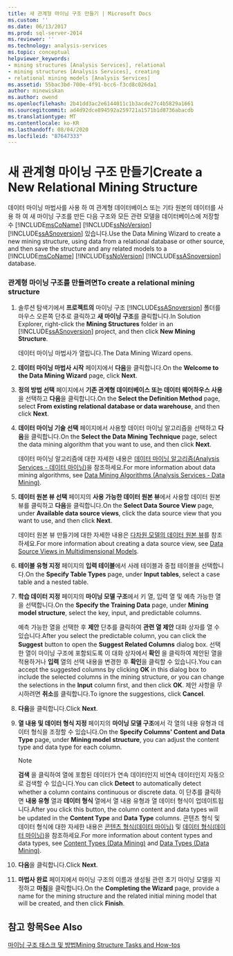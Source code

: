 ```yaml
---
title: 새 관계형 마이닝 구조 만들기 | Microsoft Docs
ms.custom: ''
ms.date: 06/13/2017
ms.prod: sql-server-2014
ms.reviewer: ''
ms.technology: analysis-services
ms.topic: conceptual
helpviewer_keywords:
- mining structures [Analysis Services], relational
- mining structures [Analysis Services], creating
- relational mining models [Analysis Services]
ms.assetid: 55bac3bd-700e-4f91-bcc6-f3cd8c026da1
author: minewiskan
ms.author: owend
ms.openlocfilehash: 2b41dd3ac2e6144011c1b3acde27c4b5829a1661
ms.sourcegitcommit: ad4d92dce894592a259721a1571b1d8736abacdb
ms.translationtype: MT
ms.contentlocale: ko-KR
ms.lasthandoff: 08/04/2020
ms.locfileid: "87647333"
---
```

# <a name="create-a-new-relational-mining-structure"></a><span data-ttu-id="689ab-102">새 관계형 마이닝 구조 만들기</span><span class="sxs-lookup"><span data-stu-id="689ab-102">Create a New Relational Mining Structure</span></span>
  <span data-ttu-id="689ab-103">데이터 마이닝 마법사를 사용 하 여 관계형 데이터베이스 또는 기타 원본의 데이터를 사용 하 여 새 마이닝 구조를 만든 다음 구조와 모든 관련 모델을 데이터베이스에 저장할 수 [!INCLUDE[msCoName](../../includes/msconame-md.md)] [!INCLUDE[ssNoVersion](../../includes/ssnoversion-md.md)] [!INCLUDE[ssASnoversion](../../includes/ssasnoversion-md.md)] 있습니다.</span><span class="sxs-lookup"><span data-stu-id="689ab-103">Use the Data Mining Wizard to create a new mining structure, using data from a relational database or other source, and then save the structure and any related models to a [!INCLUDE[msCoName](../../includes/msconame-md.md)] [!INCLUDE[ssNoVersion](../../includes/ssnoversion-md.md)] [!INCLUDE[ssASnoversion](../../includes/ssasnoversion-md.md)] database.</span></span>  
  
### <a name="to-create-a-relational-mining-structure"></a><span data-ttu-id="689ab-104">관계형 마이닝 구조를 만들려면</span><span class="sxs-lookup"><span data-stu-id="689ab-104">To create a relational mining structure</span></span>  
  
1.  <span data-ttu-id="689ab-105">솔루션 탐색기에서 **프로젝트의** 마이닝 구조 [!INCLUDE[ssASnoversion](../../includes/ssasnoversion-md.md)] 폴더를 마우스 오른쪽 단추로 클릭하고 **새 마이닝 구조**를 클릭합니다.</span><span class="sxs-lookup"><span data-stu-id="689ab-105">In Solution Explorer, right-click the **Mining Structures** folder in an [!INCLUDE[ssASnoversion](../../includes/ssasnoversion-md.md)] project, and then click **New Mining Structure**.</span></span>  
  
     <span data-ttu-id="689ab-106">데이터 마이닝 마법사가 열립니다.</span><span class="sxs-lookup"><span data-stu-id="689ab-106">The Data Mining Wizard opens.</span></span>  
  
2.  <span data-ttu-id="689ab-107">**데이터 마이닝 마법사 시작** 페이지에서 **다음**을 클릭합니다.</span><span class="sxs-lookup"><span data-stu-id="689ab-107">On the **Welcome to the Data Mining Wizard** page, click **Next**.</span></span>  
  
3.  <span data-ttu-id="689ab-108">**정의 방법 선택** 페이지에서 **기존 관계형 데이터베이스 또는 데이터 웨어하우스 사용**을 선택하고 **다음**을 클릭합니다.</span><span class="sxs-lookup"><span data-stu-id="689ab-108">On the **Select the Definition Method** page, select **From existing relational database or data warehouse**, and then click **Next**.</span></span>  
  
4.  <span data-ttu-id="689ab-109">**데이터 마이닝 기술 선택** 페이지에서 사용할 데이터 마이닝 알고리즘을 선택하고 **다음**을 클릭합니다.</span><span class="sxs-lookup"><span data-stu-id="689ab-109">On the **Select the Data Mining Technique** page, select the data mining algorithm that you want to use, and then click **Next**.</span></span>  
  
     <span data-ttu-id="689ab-110">데이터 마이닝 알고리즘에 대한 자세한 내용은 [데이터 마이닝 알고리즘&#40;Analysis Services - 데이터 마이닝&#41;](data-mining-algorithms-analysis-services-data-mining.md)을 참조하세요.</span><span class="sxs-lookup"><span data-stu-id="689ab-110">For more information about data mining algorithms, see [Data Mining Algorithms &#40;Analysis Services - Data Mining&#41;](data-mining-algorithms-analysis-services-data-mining.md).</span></span>  
  
5.  <span data-ttu-id="689ab-111">**데이터 원본 뷰 선택** 페이지의 **사용 가능한 데이터 원본 뷰**에서 사용할 데이터 원본 뷰를 클릭하고 **다음**을 클릭합니다.</span><span class="sxs-lookup"><span data-stu-id="689ab-111">On the **Select Data Source View** page, under **Available data source views**, click the data source view that you want to use, and then click **Next**.</span></span>  
  
     <span data-ttu-id="689ab-112">데이터 원본 뷰 만들기에 대한 자세한 내용은 [다차원 모델의 데이터 원본 뷰](../multidimensional-models/data-source-views-in-multidimensional-models.md)를 참조하세요.</span><span class="sxs-lookup"><span data-stu-id="689ab-112">For more information about creating a data source view, see [Data Source Views in Multidimensional Models](../multidimensional-models/data-source-views-in-multidimensional-models.md).</span></span>  
  
6.  <span data-ttu-id="689ab-113">**테이블 유형 지정** 페이지의 **입력 테이블**에서 사례 테이블과 중첩 테이블을 선택합니다.</span><span class="sxs-lookup"><span data-stu-id="689ab-113">On the **Specify Table Types** page, under **Input tables**, select a case table and a nested table.</span></span>  
  
7.  <span data-ttu-id="689ab-114">**학습 데이터 지정** 페이지의 **마이닝 모델 구조**에서 키 열, 입력 열 및 예측 가능한 열을 선택합니다.</span><span class="sxs-lookup"><span data-stu-id="689ab-114">On the **Specify the Training Data** page, under **Mining model structure**, select the key, input, and predictable columns.</span></span>  
  
     <span data-ttu-id="689ab-115">예측 가능한 열을 선택한 후 **제안** 단추를 클릭하여 **관련 열 제안** 대화 상자를 열 수 있습니다.</span><span class="sxs-lookup"><span data-stu-id="689ab-115">After you select the predictable column, you can click the **Suggest** button to open the **Suggest Related Columns** dialog box.</span></span> <span data-ttu-id="689ab-116">선택한 열이 마이닝 구조에 포함되도록 이 대화 상자에서 **확인** 을 클릭하여 제안된 열을 적용하거나 **입력** 열의 선택 내용을 변경한 후 **확인**을 클릭할 수 있습니다.</span><span class="sxs-lookup"><span data-stu-id="689ab-116">You can accept the suggested columns by clicking **OK** in this dialog box to include the selected columns in the mining structure, or you can change the selections in the **Input** column first, and then click **OK**.</span></span> <span data-ttu-id="689ab-117">제안 사항을 무시하려면 **취소**를 클릭합니다.</span><span class="sxs-lookup"><span data-stu-id="689ab-117">To ignore the suggestions, click **Cancel**.</span></span>  
  
8.  <span data-ttu-id="689ab-118">**다음**을 클릭합니다.</span><span class="sxs-lookup"><span data-stu-id="689ab-118">Click **Next**.</span></span>  
  
9. <span data-ttu-id="689ab-119">**열 내용 및 데이터 형식 지정** 페이지의 **마이닝 모델 구조**에서 각 열의 내용 유형과 데이터 형식을 조정할 수 있습니다.</span><span class="sxs-lookup"><span data-stu-id="689ab-119">On the **Specify Columns' Content and Data Type** page, under **Mining model structure**, you can adjust the content type and data type for each column.</span></span>  
  
    > [!NOTE]  
    >  <span data-ttu-id="689ab-120">**검색** 을 클릭하여 열에 포함된 데이터가 연속 데이터인지 비연속 데이터인지 자동으로 검색할 수 있습니다.</span><span class="sxs-lookup"><span data-stu-id="689ab-120">You can click **Detect** to automatically detect whether a column contains continuous or discrete data.</span></span> <span data-ttu-id="689ab-121">이 단추를 클릭하면 **내용 유형** 열과 **데이터 형식** 열에서 열 내용 유형과 열 데이터 형식이 업데이트됩니다.</span><span class="sxs-lookup"><span data-stu-id="689ab-121">After you click this button, the column content and data types will be updated in the **Content Type** and **Data Type** columns.</span></span> <span data-ttu-id="689ab-122">콘텐츠 형식 및 데이터 형식에 대한 자세한 내용은 [콘텐츠 형식&#40;데이터 마이닝&#41;](content-types-data-mining.md) 및 [데이터 형식&#40;데이터 마이닝&#41;](data-types-data-mining.md)을 참조하세요.</span><span class="sxs-lookup"><span data-stu-id="689ab-122">For more information about content types and data types, see [Content Types &#40;Data Mining&#41;](content-types-data-mining.md) and [Data Types &#40;Data Mining&#41;](data-types-data-mining.md).</span></span>  
  
10. <span data-ttu-id="689ab-123">**다음**을 클릭합니다.</span><span class="sxs-lookup"><span data-stu-id="689ab-123">Click **Next**.</span></span>  
  
11. <span data-ttu-id="689ab-124">**마법사 완료** 페이지에서 마이닝 구조의 이름과 생성될 관련 초기 마이닝 모델을 지정하고 **마침**을 클릭합니다.</span><span class="sxs-lookup"><span data-stu-id="689ab-124">On the **Completing the Wizard** page, provide a name for the mining structure and the related initial mining model that will be created, and then click **Finish**.</span></span>  
  
## <a name="see-also"></a><span data-ttu-id="689ab-125">참고 항목</span><span class="sxs-lookup"><span data-stu-id="689ab-125">See Also</span></span>  
 [<span data-ttu-id="689ab-126">마이닝 구조 태스크 및 방법</span><span class="sxs-lookup"><span data-stu-id="689ab-126">Mining Structure Tasks and How-tos</span></span>](mining-structure-tasks-and-how-tos.md)  
  
  
